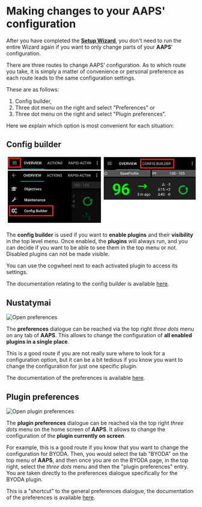 # Making changes to your AAPS' configuration

After you have completed the **[Setup Wizard](../SettingUpAaps/SetupWizard.md)**, you don't need to run the entire Wizard again if you want to only change parts of your **AAPS**' configuration.

There are three routes to change AAPS’ configuration. As to which route you take, it is simply a matter of convenience or personal preference as each route leads to the same configuration settings.

These are as follows:

1. Config builder,
1. Three dot menu on the right and select "Preferences" or
1. Three dot menu on the right and select "Plugin preferences".

Here we explain which option is most convenient for each situation:

## Config builder

![Open Config Builder](../images/ConfBuild_Open_AAPS30.png)

The **config builder** is used if you want to **enable plugins** and their **visibility** in the top level menu. Once enabled, the **plugins** will always run, and you can decide if you want to be able to see them in the top menu or not. Disabled plugins can not be made visible.

You can use the cogwheel next to each activated plugin to access its settings.

The documentation relating to the config builder is available [here](../SettingUpAaps/ConfigBuilder.md).

## Nustatymai

![Open preferences](../images/Pref2020_Open2.png)

The **preferences** dialogue can be reached via the top right _three dots_ menu on any tab of **AAPS**. This allows to change the configuration of **all enabled plugins in a single place**.

This is a good route if you are not really sure where to look for a configuration option, but it can be a bit tedious if you know you want to change the configuration for just one specific plugin.

The documentation of the preferences is available [here](../SettingUpAaps/Preferences.md).

## Plugin preferences

![Open plugin preferences](../images/Pref2020_OpenPlugin2.png)

The **plugin preferences** dialogue can be reached via the top right _three dots_ menu on the home screen of **AAPS**. It allows to change the configuration of the **plugin currently on screen**.

For example, this is a good route if you know that you want to change the configuration for BYODA. Then, you would select the tab "BYODA" on the top menu of **AAPS**, and then once you are on the BYODA page, in the top right, select the _three dots_ menu and then the "plugin preferences" entry. You are taken directly to the preferences dialogue specifically for the BYODA plugin.

This is a "shortcut" to the general preferences dialogue, the documentation of the preferences is available [here](../SettingUpAaps/Preferences.md).
